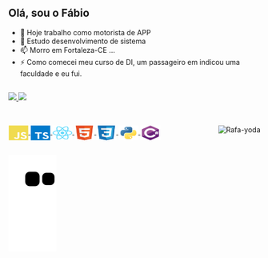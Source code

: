 ## Olá, sou o Fábio 

- 🔭 Hoje trabalho como motorista de APP
- 🌱 Estudo desenvolvimento de sistema
- 📫 Morro em Fortaleza-CE ...
- ⚡ Como comecei meu curso de DI, um passageiro em indicou uma faculdade e eu fui.

##

 <div>
  <a href="https://github.com/mendsnosistema">
  <img height="180em" src="https://github-readme-stats.vercel.app/api?username=mendsnosistema&show_icons=true&theme=dark&include_all_commits=true&count_private=true"/>
  <img height="180em" src="https://github-readme-stats.vercel.app/api/top-langs/?username=mendsnosistema&layout=compact&langs_count=16&theme=dark"/>
</div>
 
 ##
 
<div style="display: inline_block"><br>
  <img align="center" alt="Rafa-Js" height="30" width="40" src="https://raw.githubusercontent.com/devicons/devicon/master/icons/javascript/javascript-plain.svg">
  <img align="center" alt="Rafa-Ts" height="30" width="40" src="https://raw.githubusercontent.com/devicons/devicon/master/icons/typescript/typescript-plain.svg">
  <img align="center" alt="Rafa-React" height="30" width="40" src="https://raw.githubusercontent.com/devicons/devicon/master/icons/react/react-original.svg">
  <img align="center" alt="Rafa-HTML" height="30" width="40" src="https://raw.githubusercontent.com/devicons/devicon/master/icons/html5/html5-original.svg">
  <img align="center" alt="Rafa-CSS" height="30" width="40" src="https://raw.githubusercontent.com/devicons/devicon/master/icons/css3/css3-original.svg">
  <img align="center" alt="Rafa-Python" height="30" width="40" src="https://raw.githubusercontent.com/devicons/devicon/master/icons/python/python-original.svg">
  <img align="center" alt="Rafa-Csharp" height="30" width="40" src="https://raw.githubusercontent.com/devicons/devicon/master/icons/csharp/csharp-original.svg">
  <img align="right" alt="Rafa-yoda" src="https://cdn.discordapp.com/attachments/795358919417397249/825430589581688872/hi.gif">
</div>
 
 ##
 
 <div> 

![Snake animation](https://github.com/rafaballerini/rafaballerini/blob/output/github-contribution-grid-snake.svg) 
</div>
